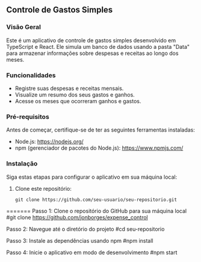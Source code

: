## Controle de Gastos Simples

### Visão Geral

Este é um aplicativo de controle de gastos simples desenvolvido em TypeScript e React. Ele simula um banco de dados usando a pasta "Data" para armazenar informações sobre despesas e receitas ao longo dos meses.

### Funcionalidades

- Registre suas despesas e receitas mensais.
- Visualize um resumo dos seus gastos e ganhos.
- Acesse os meses que ocorreram ganhos e gastos.

### Pré-requisitos

Antes de começar, certifique-se de ter as seguintes ferramentas instaladas:

- Node.js: https://nodejs.org/
- npm (gerenciador de pacotes do Node.js): https://www.npmjs.com/

### Instalação

Siga estas etapas para configurar o aplicativo em sua máquina local:


1. Clone este repositório:

   ```shell
   git clone https://github.com/seu-usuario/seu-repositorio.git
=======
 Passo 1: Clone o repositório do GitHub para sua máquina local
#git clone https://github.com/jonborges/expense_control

 Passo 2: Navegue até o diretório do projeto
#cd seu-repositorio

 Passo 3: Instale as dependências usando npm
#npm install

 Passo 4: Inicie o aplicativo em modo de desenvolvimento
#npm start

